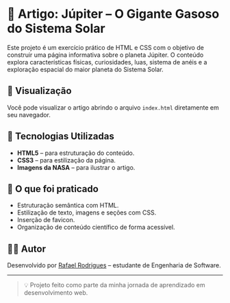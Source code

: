 # 🌌 Artigo: Júpiter – O Gigante Gasoso do Sistema Solar

Este projeto é um exercício prático de HTML e CSS com o objetivo de construir uma página informativa sobre o planeta Júpiter. O conteúdo explora características físicas, curiosidades, luas, sistema de anéis e a exploração espacial do maior planeta do Sistema Solar.

## 📄 Visualização

Você pode visualizar o artigo abrindo o arquivo `index.html` diretamente em seu navegador.

## 🚀 Tecnologias Utilizadas

- **HTML5** – para estruturação do conteúdo.
- **CSS3** – para estilização da página.
- **Imagens da NASA** – para ilustrar o artigo.


## 🧠 O que foi praticado

- Estruturação semântica com HTML.
- Estilização de texto, imagens e seções com CSS.
- Inserção de favicon.
- Organização de conteúdo científico de forma acessível.

## 👨‍💻 Autor

Desenvolvido por [Rafael Rodrigues](https://www.linkedin.com/in/rafael-rodrigues-423aaa350/) – estudante de Engenharia de Software.

---

> 💡 Projeto feito como parte da minha jornada de aprendizado em desenvolvimento web.
